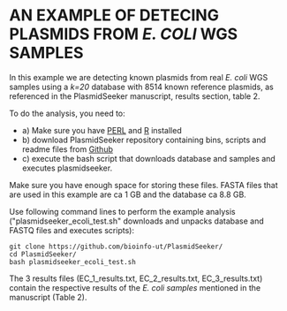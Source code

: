 # AN EXAMPLE OF DETECING PLASMIDS FROM <i>E. COLI</i> WGS SAMPLES   
In this example we are detecting known plasmids from real <i>E. coli</i> WGS samples using a <i>k=20</i> database with 8514 known reference plasmids, as referenced in the PlasmidSeeker manuscript, results section, table 2.
  
To do the analysis, you need to:
* a) Make sure you have [PERL](http://learn.perl.org/installing/unix_linux.html) and [R](https://cran.r-project.org/doc/manuals/r-release/R-admin.html#Obtaining-R) installed
* b) download PlasmidSeeker repository containing bins, scripts and readme files from [Github](https://github.com/bioinfo-ut/PlasmidSeeker)  
* c) execute the bash script that downloads database and samples and executes plasmidseeker.    
    
Make sure you have enough space for storing these files. FASTA files that are used in this example are ca 1 GB and the database ca 8.8 GB.

Use following command lines to perform the example analysis ("plasmidseeker_ecoli_test.sh" downloads and unpacks database and FASTQ files and executes scripts):
```  
git clone https://github.com/bioinfo-ut/PlasmidSeeker/
cd PlasmidSeeker/
bash plasmidseeker_ecoli_test.sh
```  
   
The 3 results files (EC_1_results.txt, EC_2_results.txt, EC_3_results.txt) contain the respective results of the <i>E. coli samples</i> mentioned in the manuscript (Table 2). 
